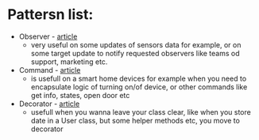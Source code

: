 # Pattersn list:

- Observer - [article](https://medium.com/@kroolar/design-patterns-in-ruby-observer-fb9aff359dbc)
  - very useful on some updates of sensors data for example, or on some target update to notify requested observers like teams od support, marketing etc.
- Command - [article](https://medium.com/@kroolar/design-patterns-in-ruby-command-dbb7f9492de0)
  - is usefull on a smart home devices for example when you need to encapsulate logic of turning on/of device, or other commands like get info, states, open door etc
- Decorator - [article](https://medium.com/@kroolar/design-patterns-in-ruby-decorator-6a9dbbeda664)
  - usefull when you wanna leave your class clear, like when you store date in a User class, but some helper methods etc, you move to decorator
